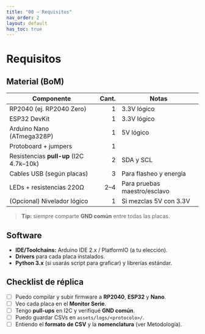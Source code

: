 ```yaml
---
title: "00 — Requisitos"
nav_order: 2
layout: default
has_toc: true
---
```


# Requisitos

## Material (BoM)

| Componente | Cant. | Notas |
|---|---:|---|
| RP2040 (ej. RP2040 Zero) | 1 | 3.3V lógico |
| ESP32 DevKit | 1 | 3.3V lógico |
| Arduino Nano (ATmega328P) | 1 | 5V lógico |
| Protoboard + jumpers | 1 |  |
| Resistencias **pull-up** (I2C 4.7k–10k) | 2 | SDA y SCL |
| Cables USB (según placas) | 3 | Para flasheo y energía |
| LEDs + resistencias 220Ω | 2–4 | Para pruebas maestro/esclavo |
| (Opcional) Nivelador lógico | 1 | Si mezclas 5V con 3.3V |

> **Tip:** siempre comparte **GND común** entre todas las placas.

## Software

- **IDE/Toolchains:** Arduino IDE 2.x / PlatformIO (a tu elección).
- **Drivers** para cada placa instalados.
- **Python 3.x** (si usarás script para graficar) y librerías estándar.



## Checklist de réplica

- [ ] Puedo compilar y subir firmware a **RP2040**, **ESP32** y **Nano**.  
- [ ] Veo cada placa en el **Monitor Serie**.  
- [ ] Tengo **pull-ups** en I2C y verifiqué **GND común**.  
- [ ] Puedo guardar CSVs en `assets/logs/<protocolo>/`.  
- [ ] Entiendo el **formato de CSV** y la **nomenclatura** (ver Metodología).
